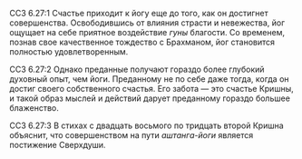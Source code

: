 ССЗ 6.27:1	Счастье приходит к йогу еще до того, как он достигнет совершенства. Освободившись от влияния страсти и невежества, йог ощущает на себе приятное воздействие _гуны_ благости. Со временем, познав свое качественное тождество с Брахманом, йог становится полностью удовлетворенным.

ССЗ 6.27:2	Однако преданные получают гораздо более глубокий духовный опыт, чем йоги. Преданному не по себе даже тогда, когда он достиг своего собственного счастья. Его забота — это счастье Кришны, и такой образ мыслей и действий дарует преданному гораздо большее блаженство.

ССЗ 6.27:3	В стихах с двадцать восьмого по тридцать второй Кришна объяснит, что совершенством на пути _аштанга-йоги_ является постижение Сверхдуши.